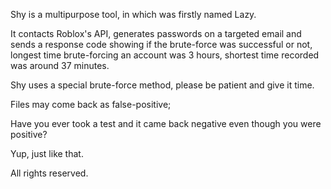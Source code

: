 Shy is a multipurpose tool, in which was firstly named Lazy.

It contacts Roblox's API, generates passwords on a targeted email and sends a response code showing if the
brute-force was successful or not, longest time brute-forcing an account was 3 hours, shortest time recorded
was around 37 minutes.

Shy uses a special brute-force method, please be patient and give it time.

Files may come back as false-positive;

Have you ever took a test and it came back negative even though you were positive?

Yup, just like that.

All rights reserved.